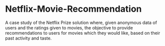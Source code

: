 # Netflix-Movie-Recommendation
A case study of the Netflix Prize solution where, given anonymous data of users and the ratings given to movies, the objective to provide recommendations to users for movies which they would like, based on their past activity and taste. 
